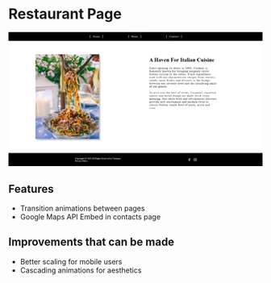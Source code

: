 # Restaurant Page
![Screenshot](/docs/img/screenshot.png)
## Features
- Transition animations between pages
- Google Maps API Embed in contacts page

## Improvements that can be made
- Better scaling for mobile users
- Cascading animations for aesthetics